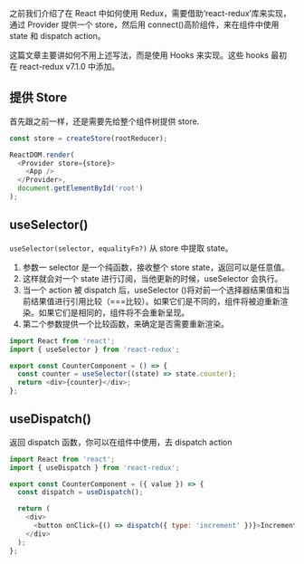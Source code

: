 之前我们介绍了在 React 中如何使用 Redux，需要借助‘react-redux’库来实现，通过 Provider 提供一个 store，然后用 connect()高阶组件，来在组件中使用 state 和 dispatch action。

这篇文章主要讲如何不用上述写法，而是使用 Hooks 来实现。这些 hooks 最初在 react-redux v7.1.0 中添加。

## 提供 Store

首先跟之前一样，还是需要先给整个组件树提供 store.

```js
const store = createStore(rootReducer);

ReactDOM.render(
  <Provider store={store}>
    <App />
  </Provider>,
  document.getElementById('root')
);
```

## useSelector()

`useSelector(selector, equalityFn?)` 从 store 中提取 state。

1. 参数一 selector 是一个纯函数，接收整个 store state，返回可以是任意值。
2. 这样就会对一个 state 进行订阅，当他更新的时候，useSelector 会执行。
3. 当一个 action 被 dispatch 后，useSelector ()将对前一个选择器结果值和当前结果值进行引用比较（===比较）。如果它们是不同的，组件将被迫重新渲染。如果它们是相同的，组件将不会重新呈现。
4. 第二个参数提供一个比较函数，来确定是否需要重新渲染。

```js
import React from 'react';
import { useSelector } from 'react-redux';

export const CounterComponent = () => {
  const counter = useSelector((state) => state.counter);
  return <div>{counter}</div>;
};
```

## useDispatch()

返回 dispatch 函数，你可以在组件中使用，去 dispatch action

```js
import React from 'react';
import { useDispatch } from 'react-redux';

export const CounterComponent = ({ value }) => {
  const dispatch = useDispatch();

  return (
    <div>
      <button onClick={() => dispatch({ type: 'increment' })}>Increment counter</button>
    </div>
  );
};
```
